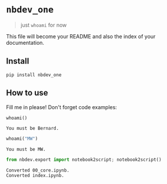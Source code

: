 # `nbdev_one`
> just `whoami` for now


This file will become your README and also the index of your documentation.

## Install

`pip install nbdev_one`

## How to use

Fill me in please! Don't forget code examples:

```python
whoami()
```

    You must be Bernard.


```python
whoami("MW")
```

    You must be MW.


```python
from nbdev.export import notebook2script; notebook2script()
```

    Converted 00_core.ipynb.
    Converted index.ipynb.

